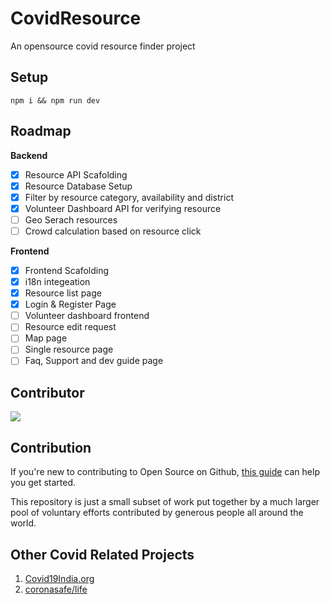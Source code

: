 # CovidResource
An opensource covid resource finder project

## Setup
```
npm i && npm run dev
```

## Roadmap

**Backend**
- [x] Resource API Scafolding
- [x] Resource Database Setup
- [x] Filter by resource category, availability and district
- [x] Volunteer Dashboard API for verifying resource
- [ ] Geo Serach resources
- [ ] Crowd calculation based on resource click

**Frontend**
- [x] Frontend Scafolding
- [x] i18n integeation
- [x] Resource list page
- [x] Login & Register Page
- [ ] Volunteer dashboard frontend
- [ ] Resource edit request
- [ ] Map page
- [ ] Single resource page
- [ ] Faq, Support and dev guide page

## Contributor
<a href="https://github.com/jahidanowar/covidresource/graphs/contributors">
  <img src="https://contrib.rocks/image?repo=jahidanowar/covidresource" />
</a>

## Contribution
If you're new to contributing to Open Source on Github, [this guide](https://guides.github.com/activities/contributing-to-open-source/) can help you get started. 

This repository is just a small subset of work put together by a much larger pool of voluntary efforts contributed by generous people all around the world.

## Other Covid Related Projects
1. [Covid19India.org](https://github.com/covid19india/covid19india-react)
2. [coronasafe/life](https://github.com/coronasafe/life)